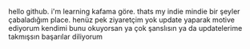hello github. i'm learning kafama göre. thats my indie mindie bir şeyler çabaladığım place. henüz pek ziyaretçim yok update yaparak motive ediyorum kendimi bunu okuyorsan ya çok şanslısın ya da updatelerime takmışsın başarılar diliyorum
